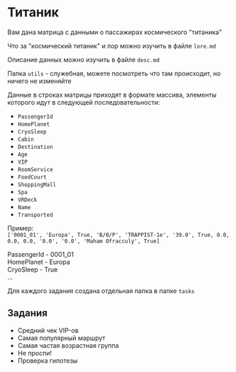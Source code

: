 # Титаник

Вам дана матрица с данными о пассажирах космического "титаника"

Что за "космический титаник" и лор можно изучить в файле `lore.md`

Описание данных можно изучить в файле `desc.md`

Папка `utils` - служебная, можете посмотреть что там происходит, но ничего не изменяйте

Данные в строках матрицы приходят в формате массива, элементы которого идут в следующей последовательности:

-   `PassengerId` 
-   `HomePlanet` 
-   `CryoSleep`
-   `Cabin` 
-   `Destination` 
-   `Age` 
-   `VIP`  
-   `RoomService`
-	`FoodCourt`
-	`ShoppingMall`
-	`Spa`
-	`VRDeck`  
-   `Name`  
-   `Transported` 

Пример:\
`['0001_01', 'Europa', True, 'B/0/P', 'TRAPPIST-1e', '39.0', True, 0.0, 0.0, 0.0, '0.0', '0.0', 'Maham Ofracculy', True]`

PassengerId - 0001_01\
HomePlanet - Europa\
CryoSleep - True\
...

Для каждого задания создана отдельная папка в папке `tasks`

## Задания
- Средний чек VIP-ов
- Самая популярный маршрут
- Самая частая возрастная группа
- Не проспи!
- Проверка гипотезы